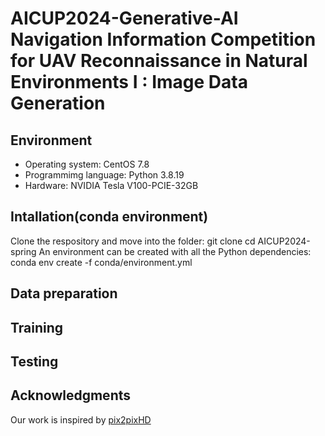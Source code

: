 # AICUP2024-Generative-AI Navigation Information Competition for UAV Reconnaissance in Natural Environments I : Image Data Generation
## Environment
* Operating system: CentOS 7.8
* Programmimg language: Python 3.8.19
* Hardware: NVIDIA Tesla V100-PCIE-32GB
## Intallation(conda environment)
Clone the respository and move into the folder:
    git clone 
    cd AICUP2024-spring
An environment can be created with all the Python dependencies:
    conda env create -f conda/environment.yml
## Data preparation

## Training

## Testing

## Acknowledgments
Our work is inspired by [pix2pixHD](https://github.com/NVIDIA/pix2pixHD/tree/master) 

